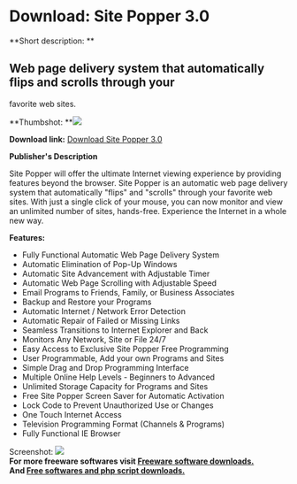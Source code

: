 # Download: Site Popper 3.0

**Short description: **

## Web page delivery system that automatically flips and scrolls through your
favorite web sites.

  
**Thumbshot: **![](http://www.freewarefiles.com/screenshot/sitepopper_md.gif)   
  
**Download link:** [Download Site Popper 3.0](http://freesoftwares.boysofts.com/Site-Popper_program_19662.html)  
  

**Publisher's Description**  
  

Site Popper will offer the ultimate Internet viewing experience by providing
features beyond the browser. Site Popper is an automatic web page delivery
system that automatically "flips" and "scrolls" through your favorite web
sites. With just a single click of your mouse, you can now monitor and view an
unlimited number of sites, hands-free. Experience the Internet in a whole new
way.

**Features:**

  * Fully Functional Automatic Web Page Delivery System 
  * Automatic Elimination of Pop-Up Windows 
  * Automatic Site Advancement with Adjustable Timer 
  * Automatic Web Page Scrolling with Adjustable Speed 
  * Email Programs to Friends, Family, or Business Associates 
  * Backup and Restore your Programs 
  * Automatic Internet / Network Error Detection 
  * Automatic Repair of Failed or Missing Links 
  * Seamless Transitions to Internet Explorer and Back 
  * Monitors Any Network, Site or File 24/7 
  * Easy Access to Exclusive Site Popper Free Programming 
  * User Programmable, Add your own Programs and Sites 
  * Simple Drag and Drop Programming Interface 
  * Multiple Online Help Levels - Beginners to Advanced 
  * Unlimited Storage Capacity for Programs and Sites 
  * Free Site Popper Screen Saver for Automatic Activation 
  * Lock Code to Prevent Unauthorized Use or Changes 
  * One Touch Internet Access 
  * Television Programming Format (Channels & Programs) 
  * Fully Functional IE Browser 

  
  
Screenshot: ![](http://www.freewarefiles.com/screenshot/sitepopper.gif)  
**For more freeware softwares visit [Freeware software downloads.](http://freesoftwares.boysofts.com/)**   
**And [Free softwares and php script downloads.](http://www.boysofts.com/)**


